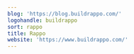 ```yaml
---
blog: 'https://blog.buildrappo.com/'
logohandle: buildrappo
sort: rappo
title: Rappo
website: 'https://www.buildrappo.com/'
---
```

